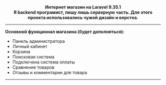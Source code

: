 <p align="center">
    <b>Интернет магазин на Laravel 9.35.1</b> <br>
    <b>Я backend програмист, пишу лишь серверную часть. Для этого проекта использовались чужой дизайн и верстка.</b>
</p>
<hr>
<p>
    <b>Основной функционал магазина (будет дополняться):</b>
    <ul>
        <li>Панель администратора</li>
        <li>Личный кабинет</li>
        <li>Корзина</li>
        <li>Поисковая система</li>
        <li>Подключена система оплаты</li>
        <li>Сравнение товаров</li>
        <li>Отзывы и комментарии для товара</li>
    </ul>
</p>
<hr>